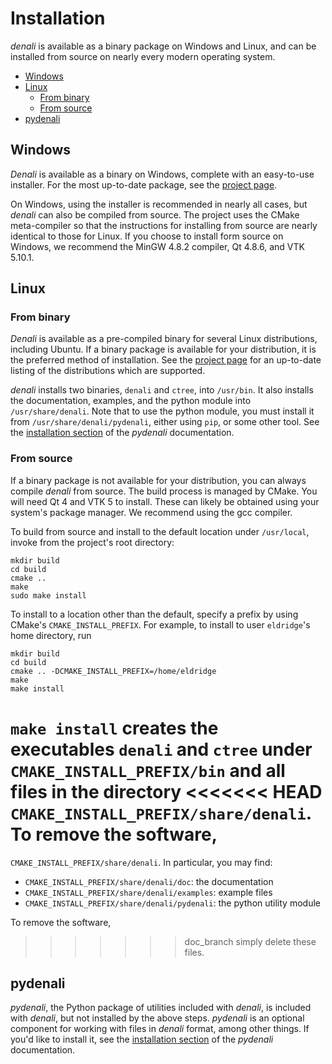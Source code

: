# Installation

*denali* is available as a binary package on Windows and Linux, and can be
installed from source on nearly every modern operating system.

- [Windows](#windows)
- [Linux](#linux)
    - [From binary](#from-binary)
    - [From source](#from-source)
- [pydenali](#pydenali)


## Windows
*Denali* is available as a binary on Windows, complete with an easy-to-use
installer. For the most up-to-date package, see the [project
page](http://www.cse.ohio-state.edu/~eldridge/denali/).

On Windows, using the installer is recommended in nearly all cases,
but *denali* can also be compiled from source. The project uses the CMake
meta-compiler so that the instructions for installing from source are nearly
identical to those for Linux. If you choose to install form source on Windows,
we recommend the MinGW 4.8.2 compiler, Qt 4.8.6, and VTK 5.10.1.


## Linux

### From binary

*Denali* is available as a pre-compiled binary for several Linux distributions,
including Ubuntu. If a binary package is available for your distribution, it is
the preferred method of installation. See the [project
page](http://www.cse.ohio-state.edu/~eldridge/denali/) for an up-to-date listing
of the distributions which are supported.

*denali* installs two binaries, `denali` and `ctree`, into `/usr/bin`. It also
installs the documentation, examples, and the python module into
`/usr/share/denali`. Note that to use the python module, you must install it
from `/usr/share/denali/pydenali`, either using `pip`, or some other tool.  See
the [installation section](../pydoc/_build/html/install.html) of the *pydenali*
documentation. 

### From source

If a binary package is not available for your distribution, you can always
compile *denali* from source.  The build process is managed by CMake. You will
need Qt 4 and VTK 5 to install.  These can likely be obtained using your
system's package manager. We recommend using the gcc compiler.

To build from source and install to the default location under `/usr/local`,
invoke from the project's root directory:

~~~~~~ {.bash}
mkdir build
cd build
cmake ..
make
sudo make install
~~~~~~

To install to a location other than the default, specify a prefix by using
CMake's `CMAKE_INSTALL_PREFIX`. For example, to install to user `eldridge`'s
home directory, run

~~~~~~ {.bash}
mkdir build
cd build
cmake .. -DCMAKE_INSTALL_PREFIX=/home/eldridge
make
make install
~~~~~~

`make install` creates the executables `denali` and `ctree` under
`CMAKE_INSTALL_PREFIX/bin` and all files in the directory
<<<<<<< HEAD
`CMAKE_INSTALL_PREFIX/share/denali`. To remove the software, 
=======
`CMAKE_INSTALL_PREFIX/share/denali`. In particular, you may find:

- `CMAKE_INSTALL_PREFIX/share/denali/doc`: the documentation
- `CMAKE_INSTALL_PREFIX/share/denali/examples`: example files
- `CMAKE_INSTALL_PREFIX/share/denali/pydenali`: the python utility module

To remove the software, 
>>>>>>> doc_branch
simply delete these files.


## pydenali

*pydenali*, the Python package of utilities included with *denali*, is included
with *denali*, but not installed by the above steps. *pydenali* is an optional
component for working with files in *denali* format, among other things. If
you'd like to install it, see the [installation
section](../pydoc/_build/html/install.html) of the *pydenali* documentation. 
